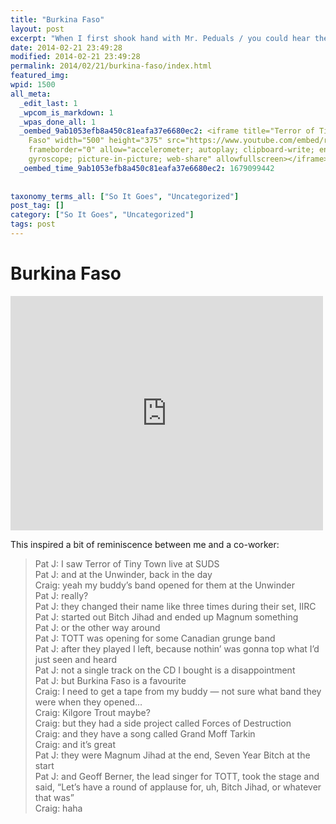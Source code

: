 ```yaml
---
title: "Burkina Faso"
layout: post
excerpt: "When I first shook hand with Mr. Peduals / you could hear the clashing of our schedules"
date: 2014-02-21 23:49:28
modified: 2014-02-21 23:49:28
permalink: 2014/02/21/burkina-faso/index.html
featured_img: 
wpid: 1500
all_meta: 
  _edit_last: 1
  _wpcom_is_markdown: 1
  _wpas_done_all: 1
  _oembed_9ab1053efb8a450c81eafa37e6680ec2: <iframe title="Terror of Tiny Town - Burkina
    Faso" width="500" height="375" src="https://www.youtube.com/embed/rta25QqjMLo?feature=oembed"
    frameborder="0" allow="accelerometer; autoplay; clipboard-write; encrypted-media;
    gyroscope; picture-in-picture; web-share" allowfullscreen></iframe>
  _oembed_time_9ab1053efb8a450c81eafa37e6680ec2: 1679099442
  
  
taxonomy_terms_all: ["So It Goes", "Uncategorized"]
post_tag: []
category: ["So It Goes", "Uncategorized"]
tags: post
---
```


# Burkina Faso

<iframe allow="accelerometer; autoplay; clipboard-write; encrypted-media; gyroscope; picture-in-picture; web-share" allowfullscreen="" frameborder="0" height="375" loading="lazy" src="https://www.youtube.com/embed/rta25QqjMLo?feature=oembed" title="Terror of Tiny Town - Burkina Faso" width="500"></iframe>

This inspired a bit of reminiscence between me and a co-worker:

> Pat J: I saw Terror of Tiny Town live at SUDS  
>  Pat J: and at the Unwinder, back in the day  
>  Craig: yeah my buddy’s band opened for them at the Unwinder  
>  Pat J: really?  
>  Pat J: they changed their name like three times during their set, IIRC  
>  Pat J: started out Bitch Jihad and ended up Magnum something  
>  Pat J: or the other way around  
>  Pat J: TOTT was opening for some Canadian grunge band  
>  Pat J: after they played I left, because nothin’ was gonna top what I’d just seen and heard  
>  Pat J: not a single track on the CD I bought is a disappointment  
>  Pat J: but Burkina Faso is a favourite  
>  Craig: I need to get a tape from my buddy — not sure what band they were when they opened…  
>  Craig: Kilgore Trout maybe?  
>  Craig: but they had a side project called Forces of Destruction  
>  Craig: and they have a song called Grand Moff Tarkin  
>  Craig: and it’s great  
>  Pat J: they were Magnum Jihad at the end, Seven Year Bitch at the start  
>  Pat J: and Geoff Berner, the lead singer for TOTT, took the stage and said, “Let’s have a round of applause for, uh, Bitch Jihad, or whatever that was”  
>  Craig: haha